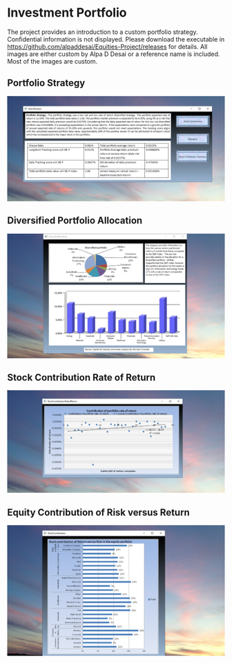 # Investment Portfolio

The project provides an introduction to a custom portfolio strategy. Confidential information is not displayed. 
Please download the executable in https://github.com/alpaddesai/Equities-Project/releases for details.
All images are either custom by Alpa D Desai or a reference name is included. 
Most of the images are custom. 

## Portfolio Strategy 
![image](EquitiesPortfolio.png)

## Diversified Portfolio Allocation
![image](DiversifiedPortfolio.png)

## Stock Contribution Rate of Return 
![image](StockContribution.png)

## Equity Contribution of Risk versus Return 
![image](EquityContributionofReturnvsRisk.png)
